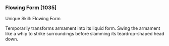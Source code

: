 ### Flowing Form [1035]

Unique Skill: Flowing Form

Temporarily transforms armament into its liquid form. Swing the armament like a whip to strike surroundings before slamming its teardrop-shaped head down.